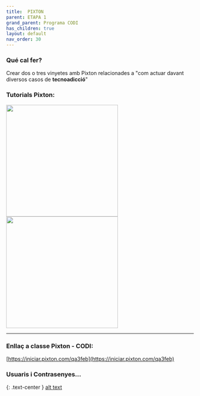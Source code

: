 ```yaml
---
title:  PIXTON
parent: ETAPA 1
grand_parent: Programa CODI
has_children: true
layout: default
nav_order: 30
---
```



### Qué cal fer?

Crear dos o tres vinyetes amb Pixton relacionades a "com actuar davant diversos casos de **tecnoadicció**"

### Tutorials Pixton:

<a href="https://youtu.be/gGqp2UTj70s?si=bJ9Hbhf_JbTZMIZC" target="_blank">
  <img src="https://img.youtube.com/vi/gGqp2UTj70s/hqdefault.jpg" width="300"/>
</a>

<a href="https://youtu.be/QStbuJCAYtk?si=0uwspe2Fpl4MNxq4" target="_blank">
  <img src="https://img.youtube.com/vi/QStbuJCAYtk/hqdefault.jpg" width="300"/>
</a>

---

### Enllaç a classe Pixton - CODI:

[https://iniciar.pixton.com/qa3feb](https://iniciar.pixton.com/qa3feb)

### Usuaris i Contrasenyes...


{: .text-center }
[alt text](../assets/imatges/javaStreams.png)